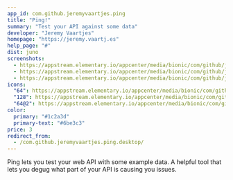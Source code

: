 ```yaml
---
app_id: com.github.jeremyvaartjes.ping
title: "Ping!"
summary: "Test your API against some data"
developer: "Jeremy Vaartjes"
homepage: "https://jeremy.vaartj.es"
help_page: "#"
dist: juno
screenshots:
  - https://appstream.elementary.io/appcenter/media/bionic/com/github/jeremyvaartjes.ping/67A54C94C96A159B7985146D5E220E5A/screenshots/image-1_orig.png
  - https://appstream.elementary.io/appcenter/media/bionic/com/github/jeremyvaartjes.ping/67A54C94C96A159B7985146D5E220E5A/screenshots/image-2_orig.png
  - https://appstream.elementary.io/appcenter/media/bionic/com/github/jeremyvaartjes.ping/67A54C94C96A159B7985146D5E220E5A/screenshots/image-3_orig.png
icons:
  "64": https://appstream.elementary.io/appcenter/media/bionic/com/github/jeremyvaartjes.ping/67A54C94C96A159B7985146D5E220E5A/icons/64x64/com.github.jeremyvaartjes.ping_com.github.jeremyvaartjes.ping.png
  "128": https://appstream.elementary.io/appcenter/media/bionic/com/github/jeremyvaartjes.ping/67A54C94C96A159B7985146D5E220E5A/icons/128x128/com.github.jeremyvaartjes.ping_com.github.jeremyvaartjes.ping.png
  "64@2": https://appstream.elementary.io/appcenter/media/bionic/com/github/jeremyvaartjes.ping/67A54C94C96A159B7985146D5E220E5A/icons/64x64@2/com.github.jeremyvaartjes.ping_com.github.jeremyvaartjes.ping.png
color:
  primary: "#1c2a3d"
  primary-text: "#6be3c3"
price: 3
redirect_from:
  - /com.github.jeremyvaartjes.ping.desktop/
---
```


<p>Ping lets you test your web API with some example data. A helpful tool that lets you degug what part of your API is causing you issues.</p>